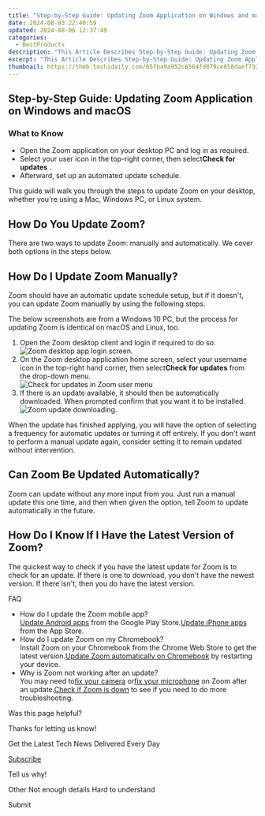 ```yaml
---
title: "Step-by-Step Guide: Updating Zoom Application on Windows and macOS"
date: 2024-08-03 22:40:59
updated: 2024-08-06 12:37:49
categories:
  - BestProducts
description: "This Article Describes Step-by-Step Guide: Updating Zoom Application on Windows and macOS"
excerpt: "This Article Describes Step-by-Step Guide: Updating Zoom Application on Windows and macOS"
thumbnail: https://thmb.techidaily.com/65fba9a952c6564fd879ce858daef732be8f2531c9874f65aafa43e482841322.jpg
---
```


## Step-by-Step Guide: Updating Zoom Application on Windows and macOS
### What to Know

* Open the Zoom application on your desktop PC and log in as required.
* Select your user icon in the top-right corner, then select**Check for updates** .
* Afterward, set up an automated update schedule.

 This guide will walk you through the steps to update Zoom on your desktop, whether you're using a Mac, Windows PC, or Linux system.

## How Do You Update Zoom?

 There are two ways to update Zoom: manually and automatically. We cover both options in the steps below.  

## How Do I Update Zoom Manually?

 Zoom should have an automatic update schedule setup, but if it doesn't, you can update Zoom manually by using the following steps.

 The below screenshots are from a Windows 10 PC, but the process for updating Zoom is identical on macOS and Linux, too.

1. Open the Zoom desktop client and login if required to do so.  
![Zoom desktop app login screen.](https://www.lifewire.com/thmb/LMCvz5TpTCSe0UHyEQFpPmJ0CMo=/1500x0/filters:no_upscale():max_bytes(150000):strip_icc():format(webp)/zoomupdate01-c38d53c1a34242d5b680b3b29bc398f1.jpg)
2. On the Zoom desktop application home screen, select your username icon in the top-right hand corner, then select**Check for updates** from the drop-down menu.  
![Check for updates in Zoom user menu](https://www.lifewire.com/thmb/ehtDhx8H5XA8v6VjtMeDkSqWmkw=/1500x0/filters:no_upscale():max_bytes(150000):strip_icc():format(webp)/003_update-zoom-on-desktop-computer-5213607-6beea0d4c3f14e0791b4f47324a8398c.jpg)
3. If there is an update available, it should then be automatically downloaded. When prompted confirm that you want it to be installed.  
![Zoom update downloading.](https://www.lifewire.com/thmb/cZhM2lLZJqZ19obPxjqRisMYwa8=/1500x0/filters:no_upscale():max_bytes(150000):strip_icc():format(webp)/zoomupdate04-4c304e47815141ec82c784dc798376de.jpg)

 When the update has finished applying, you will have the option of selecting a frequency for automatic updates or turning it off entirely. If you don't want to perform a manual update again, consider setting it to remain updated without intervention.  

## Can Zoom Be Updated Automatically?

 Zoom can update without any more input from you. Just run a manual update this one time, and then when given the option, tell Zoom to update automatically in the future.  

## How Do I Know If I Have the Latest Version of Zoom?

 The quickest way to check if you have the latest update for Zoom is to check for an update. If there is one to download, you don't have the newest version. If there isn't, then you do have the latest version.

 FAQ

* How do I update the Zoom mobile app?  
[Update Android apps](https://www.lifewire.com/update-apps-on-android-7106106) from the Google Play Store.[Update iPhone apps](https://www.lifewire.com/ways-to-keep-iphone-apps-to-date-2000645) from the App Store.
* How do I update Zoom on my Chromebook?  
 Install Zoom on your Chromebook from the Chrome Web Store to get the latest version.[Update Zoom automatically on Chromebook](https://www.lifewire.com/update-zoom-on-chromebook-5215355) by restarting your device.
* Why is Zoom not working after an update?  
 You may need to[fix your camera](https://www.lifewire.com/how-to-fix-zoom-camera-not-working-4844956) or[fix your microphone](https://www.lifewire.com/how-to-fix-it-when-a-zoom-microphone-is-not-working-4844958) on Zoom after an update.[Check if Zoom is down](https://www.lifewire.com/is-zoom-down-or-is-it-you-4802086) to see if you need to do more troubleshooting.

Was this page helpful?

Thanks for letting us know!

 Get the Latest Tech News Delivered Every Day

[Subscribe](https://www.lifewire.com/#)

Tell us why!

 Other  Not enough details  Hard to understand

 Submit

<ins class="adsbygoogle"
     style="display:block"
     data-ad-format="autorelaxed"
     data-ad-client="ca-pub-7571918770474297"
     data-ad-slot="1223367746"></ins>



<ins class="adsbygoogle"
     style="display:block"
     data-ad-client="ca-pub-7571918770474297"
     data-ad-slot="8358498916"
     data-ad-format="auto"
     data-full-width-responsive="true"></ins>
